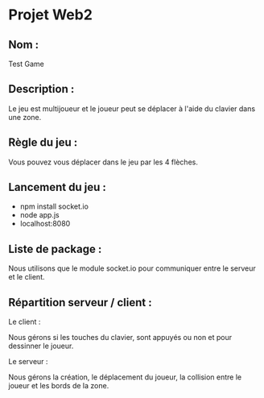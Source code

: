 # Projet Web2

## Nom :

Test Game

## Description :

Le jeu est multijoueur et le joueur peut se déplacer à l'aide du clavier dans une zone.

## Règle du jeu :

Vous pouvez vous déplacer dans le jeu par les 4 flèches.

## Lancement du jeu :

 - npm install socket.io
 - node app.js
 - localhost:8080

## Liste de package :

Nous utilisons que le module socket.io pour communiquer entre le serveur et le client.

## Répartition serveur / client :

Le client :

  Nous gérons si les touches du clavier, sont appuyés ou non et pour dessinner le joueur.
  
Le serveur :

  Nous gérons la création, le déplacement du joueur, la collision entre le joueur et les bords de la zone.







